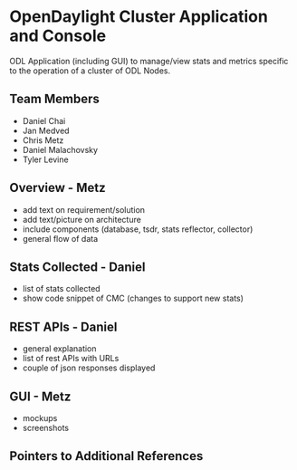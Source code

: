 # OpenDaylight Cluster Application and Console

ODL Application (including GUI) to manage/view stats and metrics specific to the operation of a cluster of ODL Nodes.

## Team Members
- Daniel Chai
- Jan Medved
- Chris Metz
- Daniel Malachovsky
- Tyler Levine

## Overview - Metz

- add text on requirement/solution
- add text/picture on architecture
- include components (database, tsdr, stats reflector, collector)
- general flow of data

## Stats Collected - Daniel

- list of stats collected
- show code snippet of CMC (changes to support new stats)

## REST APIs - Daniel

- general explanation
- list of rest APIs with URLs
- couple of json responses displayed

## GUI - Metz

- mockups
- screenshots

## Pointers to Additional References

